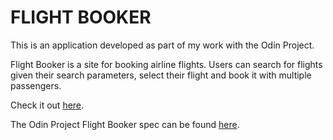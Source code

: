 # FLIGHT BOOKER

This is an application developed as part of my work with the Odin Project.

Flight Booker is a site for booking airline flights. Users can search for flights given their search parameters, select their flight and book it with multiple passengers. 

Check it out [here](https://pure-eyrie-10894.herokuapp.com/).

The Odin Project Flight Booker spec can be found [here](https://www.theodinproject.com/paths/full-stack-ruby-on-rails/courses/ruby-on-rails/lessons/flight-booker).
